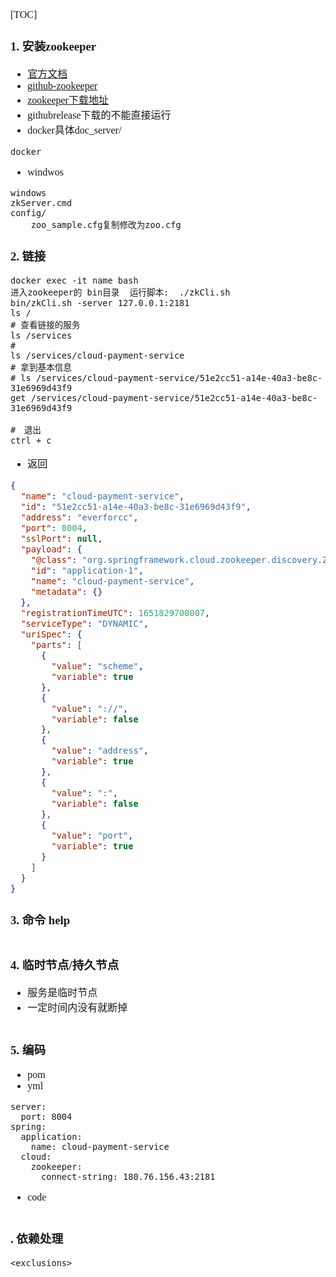 <font face="Simsun" size=3>

[TOC]

### 1. 安装zookeeper

- [官方文档](https://zookeeper.apache.org/doc/r3.3.2/zookeeperStarted.html#sc_Download)
- [github-zookeeper](https://github.com/apache/zookeeper/releases/tag/release-3.5.10)
- [zookeeper下载地址](https://zookeeper.apache.org/releases.html)
- githubrelease下载的不能直接运行
- docker具体doc_server/
~~~
docker
~~~
- windwos
~~~
windows
zkServer.cmd
config/
    zoo_sample.cfg复制修改为zoo.cfg
~~~

### 2. 链接

~~~
docker exec -it name bash
进入zookeeper的 bin目录  运行脚本:  ./zkCli.sh
bin/zkCli.sh -server 127.0.0.1:2181
ls /
# 查看链接的服务
ls /services 
#
ls /services/cloud-payment-service
# 拿到基本信息
# ls /services/cloud-payment-service/51e2cc51-a14e-40a3-be8c-31e6969d43f9
get /services/cloud-payment-service/51e2cc51-a14e-40a3-be8c-31e6969d43f9

#　退出　
ctrl + c
~~~
- 返回
~~~json
{
  "name": "cloud-payment-service",
  "id": "51e2cc51-a14e-40a3-be8c-31e6969d43f9",
  "address": "everforcc",
  "port": 8004,
  "sslPort": null,
  "payload": {
    "@class": "org.springframework.cloud.zookeeper.discovery.ZookeeperInstance",
    "id": "application-1",
    "name": "cloud-payment-service",
    "metadata": {}
  },
  "registrationTimeUTC": 1651829700007,
  "serviceType": "DYNAMIC",
  "uriSpec": {
    "parts": [
      {
        "value": "scheme",
        "variable": true
      },
      {
        "value": "://",
        "variable": false
      },
      {
        "value": "address",
        "variable": true
      },
      {
        "value": ":",
        "variable": false
      },
      {
        "value": "port",
        "variable": true
      }
    ]
  }
}
~~~

### 3. 命令 help

~~~

~~~

### 4. 临时节点/持久节点

- 服务是临时节点
- 一定时间内没有就断掉
~~~

~~~

### 5. 编码

- pom
- yml
~~~
server:
  port: 8004
spring:
  application:
    name: cloud-payment-service
  cloud:
    zookeeper:
      connect-string: 180.76.156.43:2181
~~~
- code
~~~

~~~


### . 依赖处理

~~~
<exclusions>
~~~


</font>